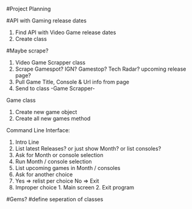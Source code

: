 #Project Planning

#API with Gaming release dates
1. Find API with Video Game release dates
2. Create class

#Maybe scrape?
1. Video Game Scrapper class
2. Scrape Gamespot? IGN? Gamestop? Tech Radar? upcoming release page?
3. Pull Game Title, Console & Url info from page
4. Send to class -Game Scrapper-

Game class
1. Create new game object
2. Create all new games method

Command Line Interface:
1. Intro Line
2. List latest Releases? or just show Month? or list consoles?
3. Ask for Month or console selection
4. Run Month / console selection
5. List upcoming games in Month / consoles
6. Ask for another choice
7. Yes => relist per choice
   No => Exit
8. Improper choice 1. Main screen
                   2. Exit program

#Gems?
#define seperation of classes
